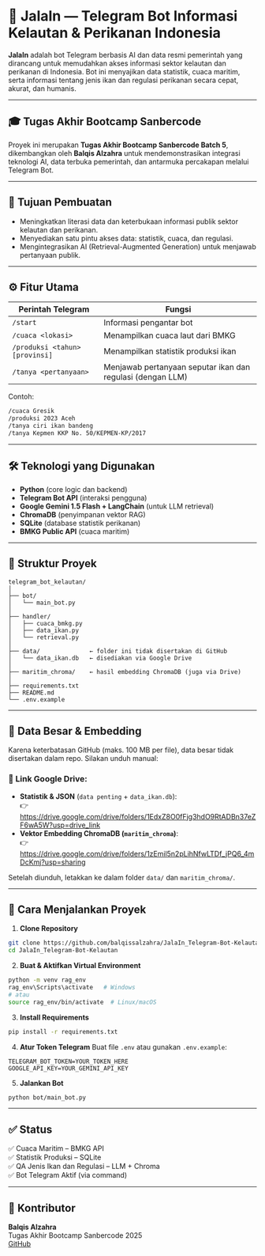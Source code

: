 # 🌊 JalaIn — Telegram Bot Informasi Kelautan & Perikanan Indonesia

**JalaIn** adalah bot Telegram berbasis AI dan data resmi pemerintah yang dirancang untuk memudahkan akses informasi sektor kelautan dan perikanan di Indonesia. Bot ini menyajikan data statistik, cuaca maritim, serta informasi tentang jenis ikan dan regulasi perikanan secara cepat, akurat, dan humanis.

---

## 🎓 Tugas Akhir Bootcamp Sanbercode

Proyek ini merupakan **Tugas Akhir Bootcamp Sanbercode Batch 5**, dikembangkan oleh **Balqis Alzahra** untuk mendemonstrasikan integrasi teknologi AI, data terbuka pemerintah, dan antarmuka percakapan melalui Telegram Bot.

---

## 🎯 Tujuan Pembuatan

- Meningkatkan literasi data dan keterbukaan informasi publik sektor kelautan dan perikanan.
- Menyediakan satu pintu akses data: statistik, cuaca, dan regulasi.
- Mengintegrasikan AI (Retrieval-Augmented Generation) untuk menjawab pertanyaan publik.

---

## ⚙️ Fitur Utama

| Perintah Telegram | Fungsi |
|-------------------|--------|
| `/start`          | Informasi pengantar bot |
| `/cuaca <lokasi>` | Menampilkan cuaca laut dari BMKG |
| `/produksi <tahun> [provinsi]` | Menampilkan statistik produksi ikan |
| `/tanya <pertanyaan>` | Menjawab pertanyaan seputar ikan dan regulasi (dengan LLM) |

Contoh:
```bash
/cuaca Gresik
/produksi 2023 Aceh
/tanya ciri ikan bandeng
/tanya Kepmen KKP No. 50/KEPMEN-KP/2017
```

---

## 🛠️ Teknologi yang Digunakan

- **Python** (core logic dan backend)
- **Telegram Bot API** (interaksi pengguna)
- **Google Gemini 1.5 Flash + LangChain** (untuk LLM retrieval)
- **ChromaDB** (penyimpanan vektor RAG)
- **SQLite** (database statistik perikanan)
- **BMKG Public API** (cuaca maritim)

---

## 🧱 Struktur Proyek

```
telegram_bot_kelautan/
│
├── bot/
│   └── main_bot.py
│
├── handler/
│   ├── cuaca_bmkg.py
│   ├── data_ikan.py
│   └── retrieval.py
│
├── data/              ← folder ini tidak disertakan di GitHub
│   └── data_ikan.db   ← disediakan via Google Drive
│
├── maritim_chroma/    ← hasil embedding ChromaDB (juga via Drive)
│
├── requirements.txt
├── README.md
└── .env.example
```

---

## 💾 Data Besar & Embedding

Karena keterbatasan GitHub (maks. 100 MB per file), data besar tidak disertakan dalam repo. Silakan unduh manual:

### 🔗 Link Google Drive:
- **Statistik & JSON** (`data penting` + `data_ikan.db`):  
  👉 https://drive.google.com/drive/folders/1EdxZ8O0fFjg3hdO9RtADBn37eZF6wA5W?usp=drive_link  
- **Vektor Embedding ChromaDB (`maritim_chroma`)**:  
  👉 https://drive.google.com/drive/folders/1zEmil5n2pLihNfwLTDf_jPQ6_4mDcKmj?usp=sharing

Setelah diunduh, letakkan ke dalam folder `data/` dan `maritim_chroma/`.

---

## 🚀 Cara Menjalankan Proyek

1. **Clone Repository**
```bash
git clone https://github.com/balqissalzahra/JalaIn_Telegram-Bot-Kelautan.git
cd JalaIn_Telegram-Bot-Kelautan
```

2. **Buat & Aktifkan Virtual Environment**
```bash
python -m venv rag_env
rag_env\Scripts\activate   # Windows
# atau
source rag_env/bin/activate  # Linux/macOS
```

3. **Install Requirements**
```bash
pip install -r requirements.txt
```

4. **Atur Token Telegram**
Buat file `.env` atau gunakan `.env.example`:
```
TELEGRAM_BOT_TOKEN=YOUR_TOKEN_HERE
GOOGLE_API_KEY=YOUR_GEMINI_API_KEY
```

5. **Jalankan Bot**
```bash
python bot/main_bot.py
```

---

## ✅ Status

✅ Cuaca Maritim – BMKG API  
✅ Statistik Produksi – SQLite  
✅ QA Jenis Ikan dan Regulasi – LLM + Chroma  
✅ Bot Telegram Aktif (via command)

---

## 🙏 Kontributor

**Balqis Alzahra**  
Tugas Akhir Bootcamp Sanbercode 2025  
[GitHub](https://github.com/balqissalzahra)
